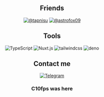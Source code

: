 <h2 align="center">Friends</h2>
<p align="center">
<a href="https://github.com/tapnisu"><img src="https://img.shields.io/badge/-tapnisu-000000?style=for-the-badge" alt="@tapnisu"></a>
<a href="https://github.com/astrofox09"><img src="https://img.shields.io/badge/-astrofox09-000000?style=for-the-badge" alt="@astrofox09"></a>
</p>

<h2 align="center">Tools</h2>
<p align="center">
<img src="https://img.shields.io/badge/-TypeScript-000000?style=for-the-badge&logo=TypeScript" alt="TypeScript">
<img src="https://img.shields.io/badge/-Nuxt-000000?style=for-the-badge&logo=nuxtdotjs" alt="Nuxt.js">
<img src="https://img.shields.io/badge/-Tailwind%20CSS-000000?style=for-the-badge&logo=tailwindcss" alt="tailwindcss">
<img src="https://img.shields.io/badge/-Deno-000000?style=for-the-badge&logo=deno" alt="deno">
</p>

<h2 align="center">Contact me</h2>
<p align="center">
<a href="https://t.me/mckoda09"><img src="https://img.shields.io/badge/-Telegram-000000?style=for-the-badge&logo=Telegram" alt="Telegram"></a>
</p>
<h3 align="center">C10fps was here</h3>
